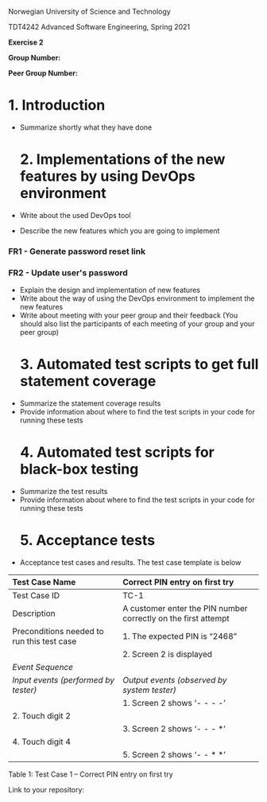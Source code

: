 ﻿Norwegian University of Science and Technology

TDT4242 Advanced Software Engineering, Spring 2021

**Exercise 2**

**Group Number:** 

**Peer Group Number:**

# **1. Introduction**
- Summarize shortly what they have done
  # **2. Implementations of the new features by using DevOps environment**



- Write about the used DevOps tool
- Describe the new features which you are going to implement

### FR1 - Generate password reset link


### FR2 - Update user's password


- Explain the design and implementation of new features
- Write about the way of using the DevOps environment to implement the new features
- Write about meeting with your peer group and their feedback (You should also list the participants of each meeting of your group and your peer group)
  # **3. Automated test scripts to get full statement coverage**
- Summarize the statement coverage results
- Provide information about where to find the test scripts in your code for running these tests
  # **4. Automated test scripts for black-box testing**
- Summarize the test results
- Provide information about where to find the test scripts in your code for running these tests
  # **5. Acceptance tests**
- Acceptance test cases and results. The test case template is below


|Test Case Name|Correct PIN entry on first try|
| :- | :- |
|Test Case ID|TC-1|
|Description|A customer enter the PIN number correctly on the first attempt|
|Preconditions needed to run this test case|1. The expected PIN is  “2468”|
||2. Screen 2 is displayed|
|*Event Sequence*|
|*Input events  (performed by tester)*|*Output events (observed by system tester)*|
||1. Screen 2 shows ‘- - - -’|
|2. Touch digit 2||
||3. Screen 2 shows ‘- - - \*’|
|4. Touch digit 4||
||5. Screen 2 shows ‘- - \* \*’|
Table 1: Test Case 1 – Correct PIN entry on first try

Link to your repository: <fill in here>
